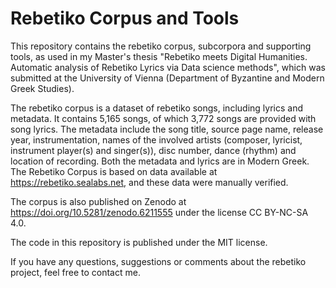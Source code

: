 # Rebetiko Corpus and Tools

This repository contains the rebetiko corpus, subcorpora and supporting tools, as used in my Master's thesis "Rebetiko meets Digital Humanities. Automatic analysis of Rebetiko Lyrics via Data science methods", which was submitted at the University of Vienna (Department of Byzantine and Modern Greek Studies).

The rebetiko corpus is a dataset of rebetiko songs, including lyrics and metadata. It contains 5,165 songs, of which 3,772 songs are provided with song lyrics. The metadata include the song title, source page name, release year, instrumentation, names of the involved artists (composer, lyricist, instrument player(s) and singer(s)), disc number, dance (rhythm) and location of recording. Both the metadata and lyrics are in Modern Greek. The Rebetiko Corpus is based on data available at https://rebetiko.sealabs.net, and these data were manually verified.

The corpus is also published on Zenodo at https://doi.org/10.5281/zenodo.6211555 under the license CC BY-NC-SA 4.0.

The code in this repository is published under the MIT license.

If you have any questions, suggestions or comments about the rebetiko project, feel free to contact me.